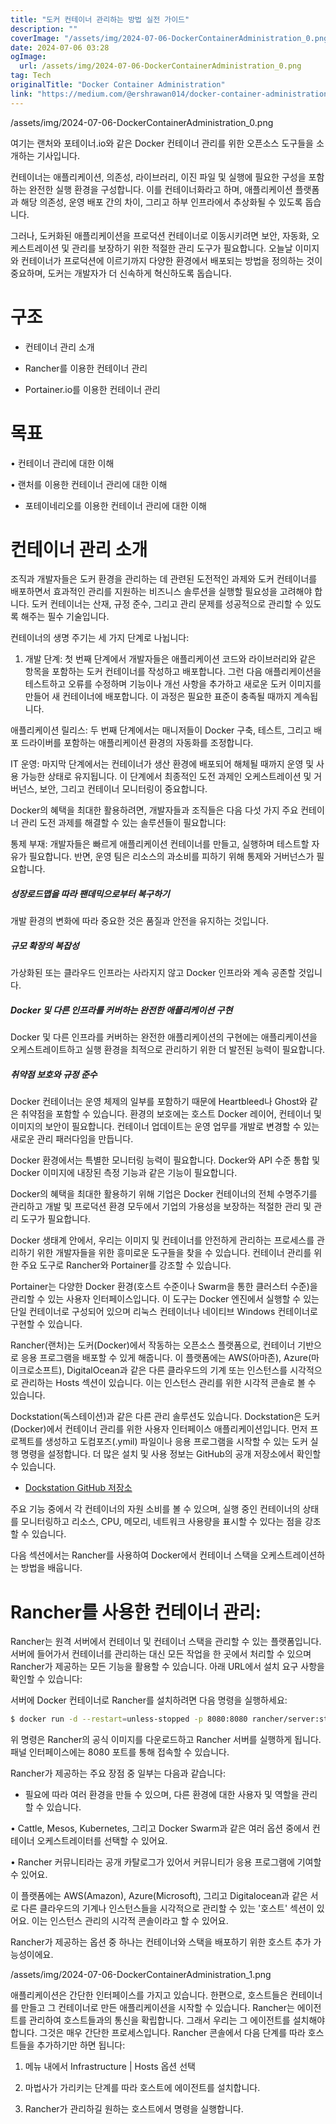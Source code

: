 ```yaml
---
title: "도커 컨테이너 관리하는 방법 실전 가이드"
description: ""
coverImage: "/assets/img/2024-07-06-DockerContainerAdministration_0.png"
date: 2024-07-06 03:28
ogImage: 
  url: /assets/img/2024-07-06-DockerContainerAdministration_0.png
tag: Tech
originalTitle: "Docker Container Administration"
link: "https://medium.com/@ershrawan014/docker-container-administration-d17ead0fa147"
---
```



/assets/img/2024-07-06-DockerContainerAdministration_0.png

여기는 랜처와 포테이너.io와 같은 Docker 컨테이너 관리를 위한 오픈소스 도구들을 소개하는 기사입니다.

컨테이너는 애플리케이션, 의존성, 라이브러리, 이진 파일 및 실행에 필요한 구성을 포함하는 완전한 실행 환경을 구성합니다. 이를 컨테이너화라고 하며, 애플리케이션 플랫폼과 해당 의존성, 운영 배포 간의 차이, 그리고 하부 인프라에서 추상화될 수 있도록 돕습니다.

그러나, 도커화된 애플리케이션을 프로덕션 컨테이너로 이동시키려면 보안, 자동화, 오케스트레이션 및 관리를 보장하기 위한 적절한 관리 도구가 필요합니다. 오늘날 이미지와 컨테이너가 프로덕션에 이르기까지 다양한 환경에서 배포되는 방법을 정의하는 것이 중요하며, 도커는 개발자가 더 신속하게 혁신하도록 돕습니다.

<div class="content-ad"></div>

# 구조

- 컨테이너 관리 소개

- Rancher를 이용한 컨테이너 관리

- Portainer.io를 이용한 컨테이너 관리

<div class="content-ad"></div>

# 목표

• 컨테이너 관리에 대한 이해

• 랜처를 이용한 컨테이너 관리에 대한 이해

- 포테이네리오를 이용한 컨테이너 관리에 대한 이해

<div class="content-ad"></div>

# 컨테이너 관리 소개

조직과 개발자들은 도커 환경을 관리하는 데 관련된 도전적인 과제와 도커 컨테이너를 배포하면서 효과적인 관리를 지원하는 비즈니스 솔루션을 실행할 필요성을 고려해야 합니다. 도커 컨테이너는 산재, 규정 준수, 그리고 관리 문제를 성공적으로 관리할 수 있도록 해주는 필수 기술입니다.

컨테이너의 생명 주기는 세 가지 단계로 나뉩니다:

1. 개발 단계: 첫 번째 단계에서 개발자들은 애플리케이션 코드와 라이브러리와 같은 항목을 포함하는 도커 컨테이너를 작성하고 배포합니다. 그런 다음 애플리케이션을 테스트하고 오류를 수정하며 기능이나 개선 사항을 추가하고 새로운 도커 이미지를 만들어 새 컨테이너에 배포합니다. 이 과정은 필요한 표준이 충족될 때까지 계속됩니다.

<div class="content-ad"></div>

애플리케이션 릴리스: 두 번째 단계에서는 매니저들이 Docker 구축, 테스트, 그리고 배포 드라이버를 포함하는 애플리케이션 환경의 자동화를 조정합니다.

IT 운영: 마지막 단계에서는 컨테이너가 생산 환경에 배포되어 해체될 때까지 운영 및 사용 가능한 상태로 유지됩니다. 이 단계에서 최종적인 도전 과제인 오케스트레이션 및 거버넌스, 보안, 그리고 컨테이너 모니터링이 중요합니다.

Docker의 혜택을 최대한 활용하려면, 개발자들과 조직들은 다음 다섯 가지 주요 컨테이너 관리 도전 과제를 해결할 수 있는 솔루션들이 필요합니다:

통제 부재: 개발자들은 빠르게 애플리케이션 컨테이너를 만들고, 실행하며 테스트할 자유가 필요합니다. 반면, 운영 팀은 리소스의 과소비를 피하기 위해 통제와 거버넌스가 필요합니다.

<div class="content-ad"></div>

##### 성장로드맵을 따라 팬데믹으로부터 복구하기
개발 환경의 변화에 따라 중요한 것은 품질과 안전을 유지하는 것입니다.

##### 규모 확장의 복잡성
가상화된 또는 클라우드 인프라는 사라지지 않고 Docker 인프라와 계속 공존할 것입니다.

##### Docker 및 다른 인프라를 커버하는 완전한 애플리케이션 구현
Docker 및 다른 인프라를 커버하는 완전한 애플리케이션의 구현에는 애플리케이션을 오케스트레이트하고 실행 환경을 최적으로 관리하기 위한 더 발전된 능력이 필요합니다.

##### 취약점 보호와 규정 준수
Docker 컨테이너는 운영 체제의 일부를 포함하기 때문에 Heartbleed나 Ghost와 같은 취약점을 포함할 수 있습니다. 환경의 보호에는 호스트 Docker 레이어, 컨테이너 및 이미지의 보안이 필요합니다. 컨테이너 업데이트는 운영 업무를 개발로 변경할 수 있는 새로운 관리 패러다임을 만듭니다.

<div class="content-ad"></div>

Docker 환경에서는 특별한 모니터링 능력이 필요합니다. Docker와 API 수준 통합 및 Docker 이미지에 내장된 측정 기능과 같은 기능이 필요합니다.

Docker의 혜택을 최대한 활용하기 위해 기업은 Docker 컨테이너의 전체 수명주기를 관리하고 개발 및 프로덕션 환경 모두에서 기업의 가용성을 보장하는 적절한 관리 및 관리 도구가 필요합니다.

Docker 생태계 안에서, 우리는 이미지 및 컨테이너를 안전하게 관리하는 프로세스를 관리하기 위한 개발자들을 위한 흥미로운 도구들을 찾을 수 있습니다. 컨테이너 관리를 위한 주요 도구로 Rancher와 Portainer를 강조할 수 있습니다.

Portainer는 다양한 Docker 환경(호스트 수준이나 Swarm을 통한 클러스터 수준)을 관리할 수 있는 사용자 인터페이스입니다. 이 도구는 Docker 엔진에서 실행할 수 있는 단일 컨테이너로 구성되어 있으며 리눅스 컨테이너나 네이티브 Windows 컨테이너로 구현할 수 있습니다.

<div class="content-ad"></div>

Rancher(랜처)는 도커(Docker)에서 작동하는 오픈소스 플랫폼으로, 컨테이너 기반으로 응용 프로그램을 배포할 수 있게 해줍니다. 이 플랫폼에는 AWS(아마존), Azure(마이크로소프트), DigitalOcean과 같은 다른 클라우드의 기계 또는 인스턴스를 시각적으로 관리하는 Hosts 섹션이 있습니다. 이는 인스턴스 관리를 위한 시각적 콘솔로 볼 수 있습니다.

Dockstation(독스테이션)과 같은 다른 관리 솔루션도 있습니다. Dockstation은 도커(Docker)에서 컨테이너 관리를 위한 사용자 인터페이스 애플리케이션입니다. 먼저 프로젝트를 생성하고 도컴포즈(.ymil) 파일이나 응용 프로그램을 시작할 수 있는 도커 실행 명령을 설정합니다. 더 많은 설치 및 사용 정보는 GitHub의 공개 저장소에서 확인할 수 있습니다.

- [Dockstation GitHub 저장소](https://github.com/DockStation/dockstation)

주요 기능 중에서 각 컨테이너의 자원 소비를 볼 수 있으며, 실행 중인 컨테이너의 상태를 모니터링하고 리소스, CPU, 메모리, 네트워크 사용량을 표시할 수 있다는 점을 강조할 수 있습니다.

<div class="content-ad"></div>

다음 섹션에서는 Rancher를 사용하여 Docker에서 컨테이너 스택을 오케스트레이션하는 방법을 배웁니다.

# Rancher를 사용한 컨테이너 관리:

Rancher는 원격 서버에서 컨테이너 및 컨테이너 스택을 관리할 수 있는 플랫폼입니다. 서버에 들어가서 컨테이너를 관리하는 대신 모든 작업을 한 곳에서 처리할 수 있으며 Rancher가 제공하는 모든 기능을 활용할 수 있습니다. 아래 URL에서 설치 요구 사항을 확인할 수 있습니다:

서버에 Docker 컨테이너로 Rancher를 설치하려면 다음 명령을 실행하세요:

<div class="content-ad"></div>

```bash
$ docker run -d --restart=unless-stopped -p 8080:8080 rancher/server:stable
```

위 명령은 Rancher의 공식 이미지를 다운로드하고 Rancher 서버를 실행하게 됩니다. 패널 인터페이스에는 8080 포트를 통해 접속할 수 있습니다.

Rancher가 제공하는 주요 장점 중 일부는 다음과 같습니다:

- 필요에 따라 여러 환경을 만들 수 있으며, 다른 환경에 대한 사용자 및 역할을 관리할 수 있습니다.

<div class="content-ad"></div>

• Cattle, Mesos, Kubernetes, 그리고 Docker Swarm과 같은 여러 옵션 중에서 컨테이너 오케스트레이터를 선택할 수 있어요.

• Rancher 커뮤니티라는 공개 카탈로그가 있어서 커뮤니티가 응용 프로그램에 기여할 수 있어요.

이 플랫폼에는 AWS(Amazon), Azure(Microsoft), 그리고 Digitalocean과 같은 서로 다른 클라우드의 기계나 인스턴스들을 시각적으로 관리할 수 있는 '호스트' 섹션이 있어요. 이는 인스턴스 관리의 시각적 콘솔이라고 할 수 있어요.

Rancher가 제공하는 옵션 중 하나는 컨테이너와 스택을 배포하기 위한 호스트 추가 가능성이에요.

<div class="content-ad"></div>


/assets/img/2024-07-06-DockerContainerAdministration_1.png

애플리케이션은 간단한 인터페이스를 가지고 있습니다. 한편으로, 호스트들은 컨테이너를 만들고 그 컨테이너로 만든 애플리케이션을 시작할 수 있습니다. Rancher는 에이전트를 관리하여 호스트들과의 통신을 확립합니다. 그래서 우리는 그 에이전트를 설치해야 합니다. 그것은 매우 간단한 프로세스입니다. Rancher 콘솔에서 다음 단계를 따라 호스트들을 추가하기만 하면 됩니다:

1. 메뉴 내에서 Infrastructure | Hosts 옵션 선택

2. 마법사가 가리키는 단계를 따라 호스트에 에이전트를 설치합니다.


<div class="content-ad"></div>

3. Rancher가 관리하길 원하는 호스트에서 명령을 실행합니다.